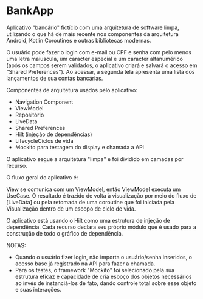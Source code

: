 # BankApp
Aplicativo "bancário" fictício com uma arquitetura de software limpa, utilizando o que há de mais recente nos componentes da arquitetura Android, Kotlin Coroutines e outras bibliotecas modernas.

O usuário pode fazer o login com e-mail ou CPF e senha com pelo menos uma letra maiuscula, um caracter especial e um caracter alfanumérico (após os campos serem validados, o aplicativo criará e salvará o acesso em "Shared Preferences"). Ao acessar, a segunda tela apresenta uma lista dos lançamentos de sua contas bancárias.

Componentes de arquitetura usados pelo aplicativo:

- Navigation Component
- ViewModel
- Repositório
- LiveData
- Shared Preferences
- Hilt (injeção de dependências)
- LifecycleCiclos de vida
- Mockito para testagem do display e chamada a API

O aplicativo segue a arquitetura "limpa" e foi dividido em camadas por recurso.

O fluxo geral do aplicativo é:

View se comunica com um ViewModel, então ViewModel executa um UseCase. O resultado é trazido de volta à visualização por meio do fluxo de [LiveData] ou pela retomada de uma coroutine que foi iniciada pela Visualização dentro de um escopo de ciclo de vida.

O aplicativo está usando o Hilt como uma estrutura de injeção de dependência. Cada recurso declara seu próprio módulo que é usado para a construção de todo o gráfico de dependência.

NOTAS:

- Quando o usuário fizer login, não importa o usuário/senha inseridos, o acesso base já registrado na API para fazer a chamada. 
- Para os testes, o framework "Mockito" foi selecionado pela sua estrutura eficaz e capacidade de cria esboço dos objetos necessários ao invés de instanciá-los de fato, dando controle total sobre esse objeto e suas interações.
